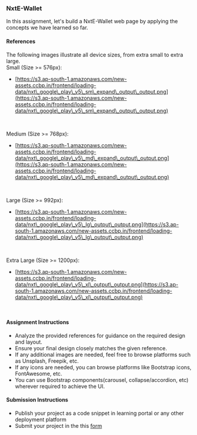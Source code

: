 ### NxtE-Wallet

In this assignment, let's build a NxtE-Wallet web page by applying the concepts we have learned so far.

#### References

The following images illustrate all device sizes, from extra small to extra large.
<br/>
Small (Size >= 576px):

- [https://s3.ap-south-1.amazonaws.com/new-assets.ccbp.in/frontend/loading-data/nxt\_google\_play\_v5\_sm\_expand\_output\_output.png](https://s3.ap-south-1.amazonaws.com/new-assets.ccbp.in/frontend/loading-data/nxt\_google\_play\_v5\_sm\_expand\_output\_output.png)

<br/>

Medium (Size >= 768px):

- [https://s3.ap-south-1.amazonaws.com/new-assets.ccbp.in/frontend/loading-data/nxt\_google\_play\_v5\_md\_expand\_output\_output.png](https://s3.ap-south-1.amazonaws.com/new-assets.ccbp.in/frontend/loading-data/nxt\_google\_play\_v5\_md\_expand\_output\_output.png)

<br/>

Large (Size >= 992px):

- [https://s3.ap-south-1.amazonaws.com/new-assets.ccbp.in/frontend/loading-data/nxt\_google\_play\_v5\_lg\_output\_output.png](https://s3.ap-south-1.amazonaws.com/new-assets.ccbp.in/frontend/loading-data/nxt\_google\_play\_v5\_lg\_output\_output.png)

<br/>

Extra Large (Size >= 1200px):

- [https://s3.ap-south-1.amazonaws.com/new-assets.ccbp.in/frontend/loading-data/nxt\_google\_play\_v5\_xl\_output\_output.png](https://s3.ap-south-1.amazonaws.com/new-assets.ccbp.in/frontend/loading-data/nxt\_google\_play\_v5\_xl\_output\_output.png)

<br/>

#### Assignment Instructions

- Analyze the provided references for guidance on the required design and layout.
- Ensure your final design closely matches the given reference.
- If any additional images are needed, feel free to browse platforms such as Unsplash, Freepik, etc.
- If any icons are needed, you can browse platforms like Bootstrap icons, FontAwesome, etc.
- You can use Bootstrap components(carousel, collapse/accordion, etc) wherever required to achieve the UI.

#### Submission Instructions

- Publish your project as a code snippet in learning portal or any other deployment platform
- Submit your project in the this [form]()